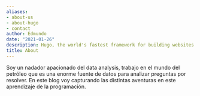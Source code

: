 ```yaml
---
aliases:
- about-us
- about-hugo
- contact
author: Edmundo
date: "2021-01-26"
description: Hugo, the world's fastest framework for building websites
title: About
---
```



Soy un nadador apacionado del data analysis, trabajo en el mundo del petróleo que es una enorme fuente de datos para analizar preguntas por resolver. En este blog  voy capturando las distintas aventuras en este aprendizaje de la programación.   
